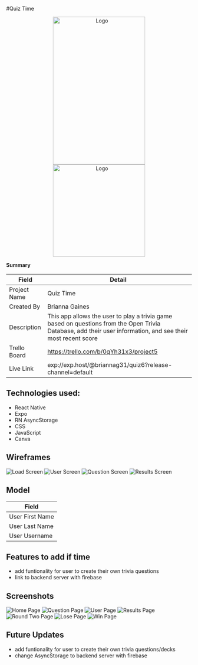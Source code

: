 #Quiz Time

<div align="center">
  <a href="https://github.com/briannag31/rn-quiz-final">
    <img src="https://i.imgur.com/kfOooAk.png" alt="Logo" width="250" height="400">
  </a> <br/>
  <a href="exp://exp.host/@briannag31/quiz6?release-channel=default">
    <img src="https://i.imgur.com/oevppAS.png" alt="Logo" width="250" height="250">
  </a>
 </div>

**Summary**

| Field | Detail |
|-------|--------|
| Project Name | Quiz Time|
| Created By| Brianna Gaines|
| Description | This app allows the user to play a trivia game based on questions from the Open Trivia Database, add their user information, and see their most recent score|
| Trello Board | https://trello.com/b/0qYh31x3/project5|
|Live Link|exp://exp.host/@briannag31/quiz6?release-channel=default|

## Technologies used:

- React Native
- Expo
- RN AsyncStorage
- CSS
- JavaScript
- Canva



## Wireframes
![Load Screen](https://i.imgur.com/jfv4ons.png)
![User Screen](https://i.imgur.com/uCx8eBd.png)
![Question Screen](https://i.imgur.com/y0MUoMp.png)
![Results Screen](https://i.imgur.com/e0zfd4v.png)

## Model
| Field | 
|-------|
|User First Name|
|User Last Name|
|User Username|


## Features to add if time
- add funtionality for user to create their own trivia questions
- link to backend server with firebase


## Screenshots
![Home Page](https://i.imgur.com/tapHLhM.png)
![Question Page](https://i.imgur.com/mhWFY64.png)
![User Page](https://i.imgur.com/eRMX3fO.png)
![Results Page](https://i.imgur.com/VP2YbIY.png)
![Round Two Page](https://i.imgur.com/pZRYfwJ.png)
![Lose Page](https://i.imgur.com/l7qX4Ij.png)
![Win Page](https://i.imgur.com/DHUqZDd.png)

## Future Updates
- add funtionality for user to create their own trivia questions/decks
- change AsyncStorage to backend server with firebase

